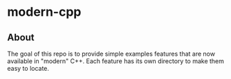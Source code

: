 # modern-cpp

## About

The goal of this repo is to provide simple examples features that are now
available in "modern" C++. Each feature has its own directory to make them
easy to locate.

